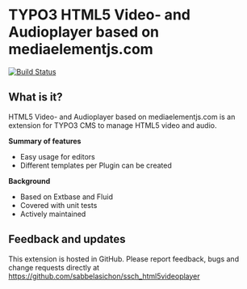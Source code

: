 TYPO3 HTML5 Video- and Audioplayer based on mediaelementjs.com
=================================

[![Build Status](https://travis-ci.org/sabbelasichon/ssch_html5videoplayer.png?branch=master)](https://travis-ci.org/sabbelasichon/ssch_html5videoplayer)

## What is it?

HTML5 Video- and Audioplayer based on mediaelementjs.com is an extension for TYPO3 CMS to manage HTML5 video and audio.

**Summary of features**
* Easy usage for editors
* Different templates per Plugin can be created

**Background**

* Based on Extbase and Fluid
* Covered with unit tests
* Actively maintained

## Feedback and updates

This extension is hosted in GitHub. Please report feedback, bugs and change requests directly at 
https://github.com/sabbelasichon/ssch_html5videoplayer
